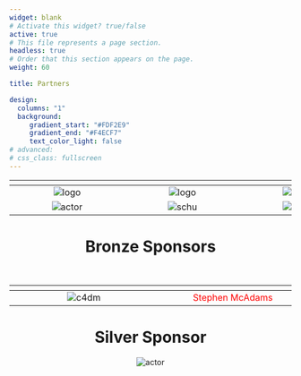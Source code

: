 ```yaml
---
widget: blank
# Activate this widget? true/false
active: true
# This file represents a page section.
headless: true
# Order that this section appears on the page.
weight: 60

title: Partners

design:
  columns: "1"
  background: 
     gradient_start: "#FDF2E9"
     gradient_end: "#F4ECF7"
     text_color_light: false
# advanced:
# css_class: fullscreen
---
```


<div align="center">

| <div style="width:190px"></div> | <div style="width:190px"></div> | <div style="width:190px"></div> | <div style="width:190px"></div> | <div style="width:190px"></div> |
| :---: | :---: | :---: | :---: | :---: |
| ![logo](logos/logo1.png) | ![logo](logos/logo-en.svg) | ![telog](logos/logo5.png) | ![qmul](logos/qmul.png) | ![uol](logos/logo3b.png)|
| ![actor](logos/logo4.png)| ![schu](logos/Schulich.png) | ![qmul](logos/seikilo-upperlogo2.png) | ![actor](logos/Gerovassiliou.png) | ![actor](logos/thesstour2.png) |  

<!-- ![logo](logos/sshrc.png) -->

# Bronze Sponsors
<br/>

| <div style="width:250px"></div> | <div style="width:250px"></div> |
| :---: | :---: |
| ![c4dm](logos/c4dm.png) | <div style="color:red">Stephen McAdams</div> |


# Silver Sponsor
![actor](logos/DustBowl.png)
<br/>
  
</div>
